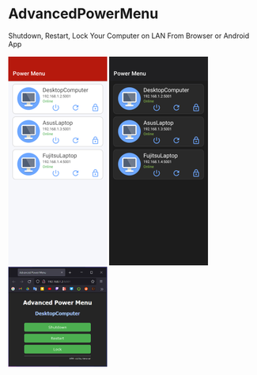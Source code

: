 # AdvancedPowerMenu
Shutdown, Restart, Lock Your Computer on LAN From Browser or Android App
<br><br><img src="https://github.com/zenowaren/AdvancedPowerMenu/blob/main/Screenshots/Screenshot1.png" width="200"/> <img src="https://github.com/zenowaren/AdvancedPowerMenu/blob/main/Screenshots/Screenshot2.png" width="200"/><img src="https://github.com/zenowaren/AdvancedPowerMenu/blob/main/Screenshots/ScreenshotWeb.png" width="200"/>

